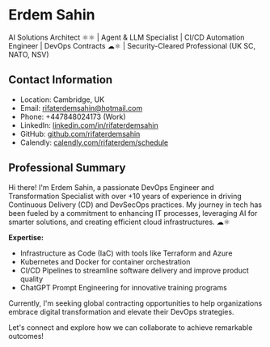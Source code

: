 # Erdem Sahin
AI Solutions Architect ⚛⚛ | Agent & LLM Specialist | CI/CD Automation Engineer | DevOps Contracts ☁⚛ | Security-Cleared Professional (UK SC, NATO, NSV)

## Contact Information
- Location: Cambridge, UK
- Email: rifaterdemsahin@hotmail.com
- Phone: +447848024173 (Work)
- LinkedIn: [linkedin.com/in/rifaterdemsahin](https://linkedin.com/in/rifaterdemsahin)
- GitHub: [github.com/rifaterdemsahin](https://github.com/rifaterdemsahin)
- Calendly: [calendly.com/rifaterdem/schedule](https://calendly.com/rifaterdem/schedule)

## Professional Summary
Hi there! I'm Erdem Sahin, a passionate DevOps Engineer and Transformation Specialist with over +10 years of experience in driving Continuous Delivery (CD) and DevSecOps practices. My journey in tech has been fueled by a commitment to enhancing IT processes, leveraging AI for smarter solutions, and creating efficient cloud infrastructures. ☁⚛

**Expertise:**
- Infrastructure as Code (IaC) with tools like Terraform and Azure
- Kubernetes and Docker for container orchestration
- CI/CD Pipelines to streamline software delivery and improve product quality
- ChatGPT Prompt Engineering for innovative training programs

Currently, I'm seeking global contracting opportunities to help organizations embrace digital transformation and elevate their DevOps strategies.

Let's connect and explore how we can collaborate to achieve remarkable outcomes! 